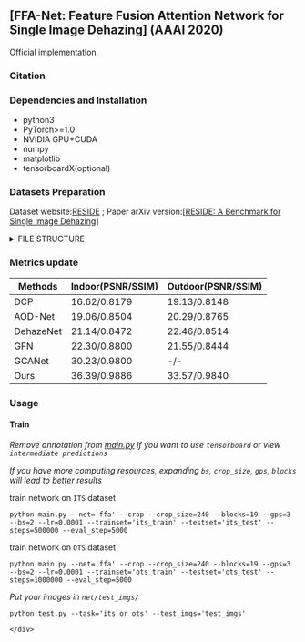 ##  [FFA-Net: Feature Fusion Attention Network for Single Image Dehazing] (AAAI 2020)
 Official implementation.

### Citation

### Dependencies and Installation

* python3
* PyTorch>=1.0
* NVIDIA GPU+CUDA
* numpy
* matplotlib
* tensorboardX(optional)

### Datasets Preparation

Dataset website:[RESIDE](https://sites.google.com/view/reside-dehaze-datasets/) ; Paper arXiv version:[[RESIDE: A Benchmark for Single Image Dehazing](https://www.google.com/url?q=https%3A%2F%2Farxiv.org%2Fpdf%2F1712.04143.pdf&sa=D&sntz=1&usg=AFQjCNHzdt3kMDsvuJ7Ef6R4ev59OFeRYA)]

<details>
<summary> FILE STRUCTURE </summary>

```
    FFA-Net
    |-- README.md
    |-- net
    |-- data
        |-- RESIDE
            |-- ITS
                |-- hazy
                    |-- *.png
                |-- clear
                    |-- *.png
            |-- OTS 
                |-- hazy
                    |-- *.jpg
                |-- clear
                    |-- *.jpg
            |-- SOTS
                |-- indoor
                    |-- hazy
                        |-- *.png
                    |-- clear
                        |-- *.png
                |-- outdoor
                    |-- hazy
                        |-- *.jpg
                    |-- clear
                        |-- *.png
```
</details>


### Metrics update
|Methods|Indoor(PSNR/SSIM)|Outdoor(PSNR/SSIM)|
|-|-|-|
|DCP|16.62/0.8179|19.13/0.8148|
|AOD-Net|19.06/0.8504|20.29/0.8765|
|DehazeNet|21.14/0.8472|22.46/0.8514|
|GFN|22.30/0.8800|21.55/0.8444|
|GCANet|30.23/0.9800|-/-|
|Ours|36.39/0.9886|33.57/0.9840|
### Usage

#### Train

*Remove annotation from [main.py](net/main.py) if you want to use `tensorboard` or view `intermediate predictions`*

*If you have more computing resources, expanding `bs`, `crop_size`, `gps`, `blocks` will lead to better results*

train network on `ITS` dataset

 ```shell
 python main.py --net='ffa' --crop --crop_size=240 --blocks=19 --gps=3 --bs=2 --lr=0.0001 --trainset='its_train' --testset='its_test' --steps=500000 --eval_step=5000
 ```


train network on `OTS` dataset


 ```shell
 python main.py --net='ffa' --crop --crop_size=240 --blocks=19 --gps=3 --bs=2 --lr=0.0001 --trainset='ots_train' --testset='ots_test' --steps=1000000 --eval_step=5000
 ```

*Put your images in `net/test_imgs/`*

 ```shell
 python test.py --task='its or ots' --test_imgs='test_imgs'
 
</div>

